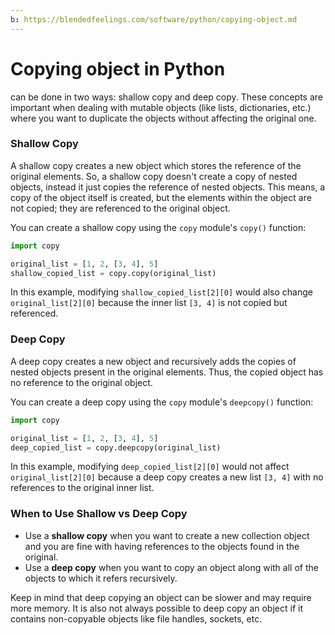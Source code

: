 ```yaml
---
b: https://blendedfeelings.com/software/python/copying-object.md
---
```


# Copying object in Python
can be done in two ways: shallow copy and deep copy. These concepts are important when dealing with mutable objects (like lists, dictionaries, etc.) where you want to duplicate the objects without affecting the original one.

### Shallow Copy
A shallow copy creates a new object which stores the reference of the original elements. So, a shallow copy doesn't create a copy of nested objects, instead it just copies the reference of nested objects. This means, a copy of the object itself is created, but the elements within the object are not copied; they are referenced to the original object.

You can create a shallow copy using the `copy` module's `copy()` function:

```python
import copy

original_list = [1, 2, [3, 4], 5]
shallow_copied_list = copy.copy(original_list)
```

In this example, modifying `shallow_copied_list[2][0]` would also change `original_list[2][0]` because the inner list `[3, 4]` is not copied but referenced.

### Deep Copy
A deep copy creates a new object and recursively adds the copies of nested objects present in the original elements. Thus, the copied object has no reference to the original object.

You can create a deep copy using the `copy` module's `deepcopy()` function:

```python
import copy

original_list = [1, 2, [3, 4], 5]
deep_copied_list = copy.deepcopy(original_list)
```

In this example, modifying `deep_copied_list[2][0]` would not affect `original_list[2][0]` because a deep copy creates a new list `[3, 4]` with no references to the original inner list.

### When to Use Shallow vs Deep Copy
- Use a **shallow copy** when you want to create a new collection object and you are fine with having references to the objects found in the original.
- Use a **deep copy** when you want to copy an object along with all of the objects to which it refers recursively.

Keep in mind that deep copying an object can be slower and may require more memory. It is also not always possible to deep copy an object if it contains non-copyable objects like file handles, sockets, etc.